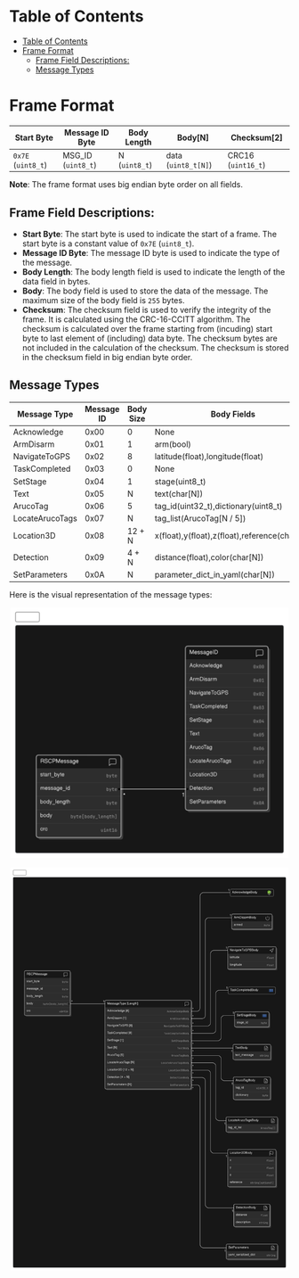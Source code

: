 # Table of Contents
- [Table of Contents](#table-of-contents)
- [Frame Format](#frame-format)
  - [Frame Field Descriptions:](#frame-field-descriptions)
  - [Message Types](#message-types)

# Frame Format
| Start Byte         | Message ID Byte    | Body Length   | Body[N]             | Checksum[2]        |
| ------------------ | ------------------ | ------------- | ------------------- | ------------------ |
| `0x7E` (`uint8_t`) | MSG_ID (`uint8_t`) | N (`uint8_t`) | data (`uint8_t[N]`) | CRC16 (`uint16_t`) |

**Note**: The frame format uses big endian byte order on all fields.

## Frame Field Descriptions:
- **Start Byte**: The start byte is used to indicate the start of a frame. The start byte is a constant value of `0x7E` (`uint8_t`).
- **Message ID Byte**: The message ID byte is used to indicate the type of the message.
- **Body Length**: The body length field is used to indicate the length of the data field in bytes. 
- **Body**: The body field is used to store the data of the message. The maximum size of the body field is `255` bytes.
- **Checksum**: The checksum field is used to verify the integrity of the frame. It is calculated using the CRC-16-CCITT algorithm. The checksum is calculated over the frame starting from (incuding) start byte to last element of (including) data byte. The checksum bytes are not included in the calculation of the checksum. The checksum is stored in the checksum field in big endian byte order.

## Message Types
| Message Type    | Message ID | Body Size | Body Fields                                             |
| --------------- | ---------- | --------- | ------------------------------------------------------- |
| Acknowledge     | 0x00       | 0         | None                                                    |
| ArmDisarm       | 0x01       | 1         | arm(bool)                                               |
| NavigateToGPS   | 0x02       | 8         | latitude(float),longitude(float)                        |
| TaskCompleted   | 0x03       | 0         | None                                                    |
| SetStage        | 0x04       | 1         | stage(uint8_t)                                          |
| Text            | 0x05       | N         | text(char[N])                                           |
| ArucoTag        | 0x06       | 5         | tag_id(uint32_t),dictionary(uint8_t)                    |
| LocateArucoTags | 0x07       | N         | tag_list(ArucoTag[N / 5])                               |
| Location3D      | 0x08       | 12 + N    | x(float),y(float),z(float),reference<optional>(char[N]) |
| Detection       | 0x09       | 4 + N     | distance(float),color(char[N])                          |
| SetParameters   | 0x0A       | N         | parameter_dict_in_yaml(char[N])                         |

Here is the visual representation of the message types:

<p align="center">
  <img src="docs/images/rscp_message_id.png" alt="Message ID" width="500"/>
</p>

<p align="center">
  <img src="docs/images/rscp_message_types.png" alt="Message Types" width="500"/>
</p>

